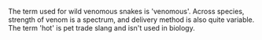 The term used for wild venomous snakes is 'venomous'. Across species, strength of venom is a spectrum, and delivery method is also quite variable. The term 'hot' is pet trade slang and isn't used in biology.